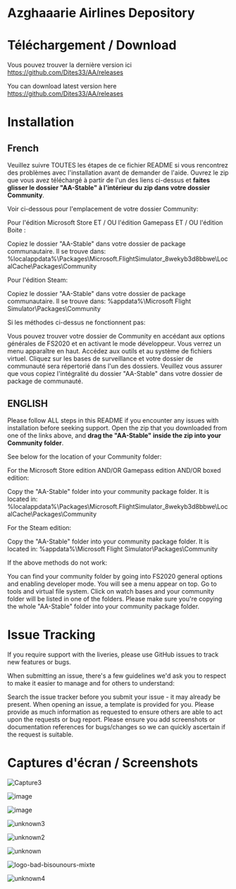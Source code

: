 # Azghaaarie Airlines Depository

# Téléchargement / Download

Vous pouvez trouver la dernière version ici https://github.com/Dites33/AA/releases

You can download latest version here https://github.com/Dites33/AA/releases

# Installation

## French

Veuillez suivre TOUTES les étapes de ce fichier README si vous rencontrez des problèmes avec l'installation avant de demander de l'aide. Ouvrez le zip que vous avez téléchargé à partir de l'un des liens ci-dessus et **faites glisser le dossier "AA-Stable" à l'intérieur du zip dans votre dossier Community**.

Voir ci-dessous pour l'emplacement de votre dossier Community:

Pour l'édition Microsoft Store ET / OU l'édition Gamepass ET / OU l'édition Boite :

Copiez le dossier "AA-Stable" dans votre dossier de package communautaire. Il se trouve dans: %localappdata%\Packages\Microsoft.FlightSimulator_8wekyb3d8bbwe\LocalCache\Packages\Community

Pour l'édition Steam:

Copiez le dossier "AA-Stable" dans votre dossier de package communautaire. Il se trouve dans: %appdata%\Microsoft Flight Simulator\Packages\Community

Si les méthodes ci-dessus ne fonctionnent pas:

Vous pouvez trouver votre dossier de Community en accédant aux options générales de FS2020 et en activant le mode développeur. Vous verrez un menu apparaître en haut. Accédez aux outils et au système de fichiers virtuel. Cliquez sur les bases de surveillance et votre dossier de communauté sera répertorié dans l'un des dossiers. Veuillez vous assurer que vous copiez l'intégralité du dossier "AA-Stable" dans votre dossier de package de communauté.

## ENGLISH

Please follow ALL steps in this README if you encounter any issues with installation before seeking support.
Open the zip that you downloaded from one of the links above, and **drag the "AA-Stable" inside the zip into your Community folder**.

See below for the location of your Community folder:

For the Microsoft Store edition AND/OR Gamepass edition AND/OR boxed edition:

Copy the "AA-Stable" folder into your community package folder. It is located in: %localappdata%\Packages\Microsoft.FlightSimulator_8wekyb3d8bbwe\LocalCache\Packages\Community

For the Steam edition:

Copy the "AA-Stable" folder into your community package folder. It is located in: %appdata%\Microsoft Flight Simulator\Packages\Community

If the above methods do not work:

You can find your community folder by going into FS2020 general options and enabling developer mode. You will see a menu appear on top. Go to tools and virtual file system. Click on watch bases and your community folder will be listed in one of the folders.
Please make sure you're copying the whole "AA-Stable" folder into your community package folder.

# Issue Tracking
If you require support with the liveries, please use GitHub issues to track new features or bugs.

When submitting an issue, there's a few guidelines we'd ask you to respect to make it easier to manage and for others to understand:

Search the issue tracker before you submit your issue - it may already be present.
When opening an issue, a template is provided for you. Please provide as much information as requested to ensure others are able to act upon the requests or bug report.
Please ensure you add screenshots or documentation references for bugs/changes so we can quickly ascertain if the request is suitable.

# Captures d'écran / Screenshots

![Capture3](https://user-images.githubusercontent.com/14044648/116791779-d344b100-aabc-11eb-8daf-2f73609cdcb5.PNG)

![image](https://user-images.githubusercontent.com/14044648/116785038-ba75d480-aa97-11eb-96bf-97003c711f57.png)

![image](https://user-images.githubusercontent.com/14044648/116785136-3a9c3a00-aa98-11eb-9c0d-1b5294f7c056.png)

![unknown3](https://user-images.githubusercontent.com/14044648/116791754-bad49680-aabc-11eb-9ae5-de057477b2db.png)

![unknown2](https://user-images.githubusercontent.com/14044648/116791768-caec7600-aabc-11eb-813a-4e31e5bf2bbe.png)

![unknown](https://user-images.githubusercontent.com/14044648/116791775-cf189380-aabc-11eb-8eab-f3d968c12127.png)

![logo-bad-bisounours-mixte](https://user-images.githubusercontent.com/14044648/116794288-296d2080-aacc-11eb-87be-ca9ca981bbae.png)

![unknown4](https://user-images.githubusercontent.com/14044648/116794303-53bede00-aacc-11eb-87dc-27d8b8706383.png)




